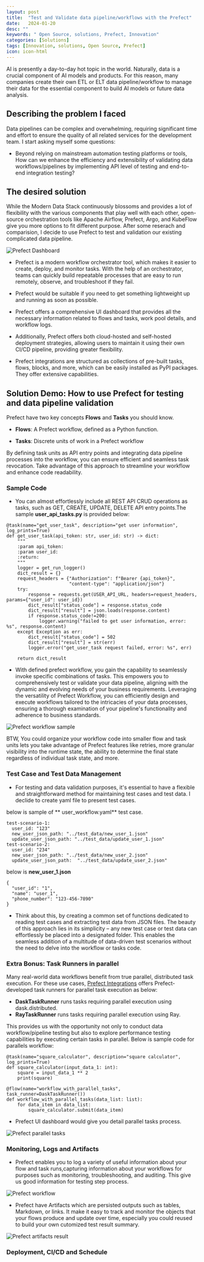 ```yaml
---
layout: post
title:  "Test and Validate data pipeline/workflows with the Prefect"
date:   2024-01-20
desc: ""
keywords: " Open Source, solutions, Prefect, Innovation"
categories: [Solutions]
tags: [Innovation, solutions, Open Source, Prefect]
icon: icon-html
---
```



AI is presently a day-to-day hot topic in the world. Naturally, data is a crucial component of AI models and products. For this reason, many companies create their own ETL or ELT data pipeline/workflow to manage their data for the essential component to build AI models or future data analysis. 


## Describing the problem I faced
Data pipelines can be complex and overwhelming, requiring significant time and effort to ensure the quality of all related services for the development team. I start asking myself some questions: 

* Beyond relying on mainstream automation testing platforms or tools, How can we enhance the efficiency and extensibility of validating data workflows/pipelines by implementing API level of testing and end-to-end integration testing?


## The desired solution
While the Modern Data Stack continuously blossoms and provides a lot of flexibility with the various components that play well with each other, open-source orchestration tools like Apache Airflow, Prefect, Argo, and KubeFlow give you more options to fit different purpose. 
After some reserach and comparision, I decide to use Prefect to test and validation our existing complicated data pipeline.   

![Prefect Dashboard](../../../../static/assets/img/blog/prefect_dashboard.png)

* Prefect is a modern workflow orchestrator tool,  which makes it easier to create, deploy, and monitor tasks. With the help of an orchestrator, teams can quickly build repeatable processes that are easy to run remotely, observe, and troubleshoot if they fail.

* Prefect would be suitable if you need to get something lightweight up and running as soon as possible.

* Prefect offers a comprehensive UI dashboard that provides all the necessary information related to flows and tasks, work pool details, and workflow logs. 

* Additionally, Prefect offers both cloud-hosted and self-hosted deployment strategies, allowing users to maintain it using their own CI/CD pipeline, providing greater flexibility.

* Prefect integrations are structured as collections of pre-built tasks, flows, blocks, and more, which can be easily installed as PyPI packages. They offer extensive capabilities. 


## Solution Demo: How to use Prefect for testing and data pipeline validation


Prefect have two key concepts **Flows** and **Tasks** you should know. 

* **Flows**: A Prefect workflow, defined as a Python function.

* **Tasks**: Discrete units of work in a Prefect workflow

By defining task units as API entry points and integrating data pipeline processes into the workflow, you can ensure efficient and seamless task revocation. Take advantage of this approach to streamline your workflow and enhance code readability.


### Sample Code

* You can almost effortlessly include all REST API CRUD operations as tasks, such as GET, CREATE, UPDATE, DELETE API entry points.The sample **user_api_tasks.py** is provided below:

```
@task(name="get_user_task", description="get user information", log_prints=True)
def get_user_task(api_token: str, user_id: str) -> dict:
    """
    :param api_token:
    :param user_id:
    :return:
    """
    logger = get_run_logger()
    dict_result = {}
    request_headers = {"Authorization": f"Bearer {api_token}",
                       "content-type": "application/json"}
    try:
        response = requests.get(USER_API_URL, headers=request_headers, params={"user_id": user_id})
        dict_result["status_code"] = response.status_code
        dict_result["result"] = json.loads(response.content)
        if response.status_code!=200:
            logger.warning("failed to get user information, error: %s", response.content)
    except Exception as err:
        dict_result["status_code"] = 502
        dict_result["result"] = str(err)
        logger.error("get_user_task request failed, error: %s", err)

    return dict_result
```

* With defined prefect workflow, you gain the capability to seamlessly invoke specific combinations of tasks. This empowers you to comprehensively test or validate your data pipeline, aligning with the dynamic and evolving needs of your business requirements. Leveraging the versatility of Prefect Workflow, you can efficiently design and execute workflows tailored to the intricacies of your data processes, ensuring a thorough examination of your pipeline's functionality and adherence to business standards. 

![Prefect workflow sample](../../../../static/assets/img/blog/prefect_user_workflow.png)


BTW, You could organize your workflow code into smaller flow and task units lets you take advantage of Prefect features like retries, more granular visibility into the runtime state, the ability to determine the final state regardless of individual task state, and more. 


### Test Case and Test Data Management

* For testing and data validation purposes, it's essential to have a flexible and straightforward method for maintaining test cases and test data. I declide to create yaml file to present test cases. 

below is sample of ** user_workflow.yaml** test case. 

```
test-scenario-1:
  user_id: "123"
  new_user_json_path: "../test_data/new_user_1.json"
  update_user_json_path: "../test_data/update_user_1.json"
test-scenario-2:
  user_id: "234"
  new_user_json_path: "../test_data/new_user_2.json"
  update_user_json_path:  "../test_data/update_user_2.json"
```
below is **new_user_1.json**

```
{
  "user_id": "1",
  "name": "user_1",
  "phone_number": "123-456-7890"
}
```

* Think about this, by creating a common set of functions dedicated to reading test cases and extracting test data from JSON files. The beauty of this approach lies in its simplicity – any new test case or test data can effortlessly be placed into a designated folder. This enables the seamless addition of a multitude of data-driven test scenarios without the need to delve into the workflow or tasks code.


### Extra Bonus: Task Runners in parallel

Many real-world data workflows benefit from true parallel, distributed task execution. For these use cases, [Prefect Integrations](https://docs.prefect.io/latest/integrations/) offers Prefect-developed task runners for parallel task execution as below: 

* **DaskTaskRunner** runs tasks requiring parallel execution using dask.distributed.
* **RayTaskRunner** runs tasks requiring parallel execution using Ray.

This provides us with the opportunity not only to conduct data workflow/pipeline testing but also to explore performance testing capabilities by executing certain tasks in parallel. Below is sample code for parallels workflow: 

```
@task(name="square_calculator", description="square calculator", log_prints=True)
def square_calculator(input_data_1: int):
    square = input_data_1 ** 2
    print(square)

@flow(name="workflow_with_parallel_tasks", task_runner=DaskTaskRunner())
def workflow_with_parallel_tasks(data_list: list):
    for data_item in data_list:
        square_calculator.submit(data_item)
```

* Prefect UI dashboard would give you detail parallel tasks process.

![Prefect parallel tasks](../../../../static/assets/img/blog/prefect_parallel_tasks.png)


### Monitoring, Logs and Artifacts

* Prefect enables you to log a variety of useful information about your flow and task runs,capturing information about your workflows for purposes such as monitoring, troubleshooting, and auditing. This give us good information for testing step process. 

![Prefect workflow](../../../../static/assets/img/blog/prefect_workflow.png)


* Prefect have Artifacts which are persisted outputs such as tables, Markdown, or links. It make it easy to track and monitor the objects that your flows produce and update over time, especially you could reused to build your own cutomized test result summary.  

![Prefect artifacts result](../../../../static/assets/img/blog/prefect_artifacts.png)

### Deployment, CI/CD and Schedule


